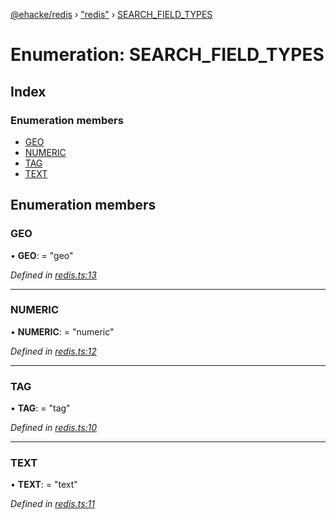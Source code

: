 [@ehacke/redis](../README.md) › ["redis"](../modules/_redis_.md) › [SEARCH_FIELD_TYPES](_redis_.search_field_types.md)

# Enumeration: SEARCH_FIELD_TYPES

## Index

### Enumeration members

* [GEO](_redis_.search_field_types.md#geo)
* [NUMERIC](_redis_.search_field_types.md#numeric)
* [TAG](_redis_.search_field_types.md#tag)
* [TEXT](_redis_.search_field_types.md#text)

## Enumeration members

###  GEO

• **GEO**: = "geo"

*Defined in [redis.ts:13](https://github.com/ehacke/redis/blob/0881c54/redis.ts#L13)*

___

###  NUMERIC

• **NUMERIC**: = "numeric"

*Defined in [redis.ts:12](https://github.com/ehacke/redis/blob/0881c54/redis.ts#L12)*

___

###  TAG

• **TAG**: = "tag"

*Defined in [redis.ts:10](https://github.com/ehacke/redis/blob/0881c54/redis.ts#L10)*

___

###  TEXT

• **TEXT**: = "text"

*Defined in [redis.ts:11](https://github.com/ehacke/redis/blob/0881c54/redis.ts#L11)*
